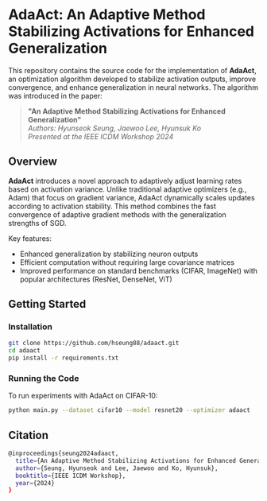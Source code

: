 # AdaAct: An Adaptive Method Stabilizing Activations for Enhanced Generalization

This repository contains the source code for the implementation of **AdaAct**, an optimization algorithm developed to stabilize activation outputs, improve convergence, and enhance generalization in neural networks. The algorithm was introduced in the paper:

> **"An Adaptive Method Stabilizing Activations for Enhanced Generalization"**  
> *Authors: Hyunseok Seung, Jaewoo Lee, Hyunsuk Ko*  
> *Presented at the IEEE ICDM Workshop 2024*

## Overview

**AdaAct** introduces a novel approach to adaptively adjust learning rates based on activation variance. Unlike traditional adaptive optimizers (e.g., Adam) that focus on gradient variance, AdaAct dynamically scales updates according to activation stability. This method combines the fast convergence of adaptive gradient methods with the generalization strengths of SGD.

Key features:
- Enhanced generalization by stabilizing neuron outputs
- Efficient computation without requiring large covariance matrices
- Improved performance on standard benchmarks (CIFAR, ImageNet) with popular architectures (ResNet, DenseNet, ViT)

## Getting Started

### Installation

```bash
git clone https://github.com/hseung88/adaact.git
cd adaact
pip install -r requirements.txt
```

### Running the Code

To run experiments with AdaAct on CIFAR-10:
```bash
python main.py --dataset cifar10 --model resnet20 --optimizer adaact
```

## Citation
```bash
@inproceedings{seung2024adaact,
  title={An Adaptive Method Stabilizing Activations for Enhanced Generalization},
  author={Seung, Hyunseok and Lee, Jaewoo and Ko, Hyunsuk},
  booktitle={IEEE ICDM Workshop},
  year={2024}
}
```
